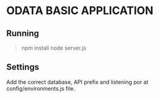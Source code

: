 # ODATA BASIC APPLICATION

## Running

> npm install
> node server.js


## Settings

Add the correct database, API prefix and listening por at config/environments.js file.
